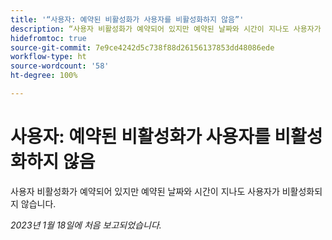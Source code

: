 ```yaml
---
title: '“사용자: 예약된 비활성화가 사용자를 비활성화하지 않음”'
description: “사용자 비활성화가 예약되어 있지만 예약된 날짜와 시간이 지나도 사용자가 비활성화되지 않습니다.”
hidefromtoc: true
source-git-commit: 7e9ce4242d5c738f88d26156137853dd48086ede
workflow-type: ht
source-wordcount: '58'
ht-degree: 100%

---
```



# 사용자: 예약된 비활성화가 사용자를 비활성화하지 않음

사용자 비활성화가 예약되어 있지만 예약된 날짜와 시간이 지나도 사용자가 비활성화되지 않습니다.

_2023년 1월 18일에 처음 보고되었습니다._

